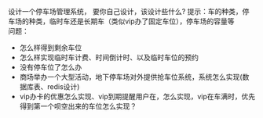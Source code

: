 设计一个停车场管理系统，
要你自己设计，该设计些什么?
提示：车的种类，停车场的种类，临时车还是长期车（类似vip办了固定车位），停车场的容量等<br>
问题：  
* 怎么样得到剩余车位
* 怎么样实现临时车计费、时间倒计时、以及临时车位的预约
* 没有停车位了怎么办
* 商场举办一个大型活动，地下停车场对外提供抢车位系统，系统怎么实现(数据库表、redis设计)
*  vip办卡的优惠怎么实现、vip到期提醒用户在，怎么实现，vip在车满时，优先得到第一个呗空出来的车位怎么实现？